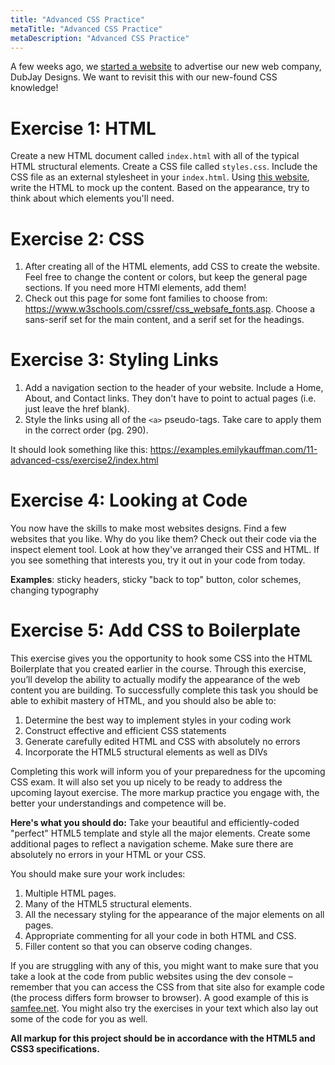 ```yaml
---
title: "Advanced CSS Practice"
metaTitle: "Advanced CSS Practice"
metaDescription: "Advanced CSS Practice"
---
```


A few weeks ago, we [started a website](/week2/6-practice2) to advertise our new web company, DubJay Designs. We want to revisit this with our new-found CSS knowledge!

# Exercise 1: HTML
Create a new HTML document called `index.html` with all of the typical HTML structural elements. Create a CSS file called `styles.css`. Include the CSS file as an external stylesheet in your `index.html`. Using <a href="https://examples.emilykauffman.com/11-advanced-css/exercise1/index.html">this website</a>, write the HTML to mock up the content. Based on the appearance, try to think about which elements you'll need.

# Exercise 2: CSS
1. After creating all of the HTML elements, add CSS to create the website. Feel free to change the content or colors, but keep the general page sections. If you need more HTMl elements, add them!
1. Check out this page for some font families to choose from: https://www.w3schools.com/cssref/css_websafe_fonts.asp. Choose a sans-serif set for the main content, and a serif set for the headings.

# Exercise 3: Styling Links
1. Add a navigation section to the header of your website. Include a Home, About, and Contact links. They don't have to point to actual pages (i.e. just leave the href blank). 
1. Style the links using all of the `<a>` pseudo-tags. Take care to apply them in the correct order (pg. 290).

It should look something like this: https://examples.emilykauffman.com/11-advanced-css/exercise2/index.html

# Exercise 4: Looking at Code
You now have the skills to make most websites designs. Find a few websites that you like. Why do you like them? Check out their code via the inspect element tool. Look at how they've arranged their CSS and HTML. If you see something that interests you, try it out in your code from today.


**Examples**: sticky headers, sticky "back to top" button, color schemes, changing typography

# Exercise 5: Add CSS to Boilerplate
This exercise gives you the opportunity to hook some CSS into the HTML Boilerplate that you created earlier in the course. Through this exercise, you’ll develop the ability to actually modify the appearance of the web content you are building. To successfully complete this task you should be able to exhibit mastery of HTML, and you should also be able to:
1. Determine the best way to implement styles in your coding work
1. Construct effective and efficient CSS statements
1. Generate carefully edited HTML and CSS with absolutely no errors
1. Incorporate the HTML5 structural elements as well as DIVs

Completing this work will inform you of your preparedness for the upcoming CSS exam. It will also set you up nicely to be ready to address the upcoming layout exercise. The more markup practice you engage with, the better your understandings and competence will be.

**Here's what you should do:**
Take your beautiful and efficiently-coded "perfect" HTML5 template and style all the major elements. Create some additional pages to reflect a navigation scheme. Make sure there are absolutely no errors in your HTML or your CSS.

You should make sure your work includes:
1. Multiple HTML pages.
1. Many of the HTML5 structural elements.
1. All the necessary styling for the appearance of the major elements on all pages.
1. Appropriate commenting for all your code in both HTML and CSS.
1. Filler content so that you can observe coding changes.

If you are struggling with any of this, you might want to make sure that you take a look at the code from public websites using the dev console – remember that you can access the CSS from that site also for example code (the process differs form browser to browser). A good example of this is <a href="http://samfee.net">samfee.net</a>. You might also try the exercises in your text which also lay out some of the code for you as well.

**All markup for this project should be in accordance with the HTML5 and CSS3 specifications.**